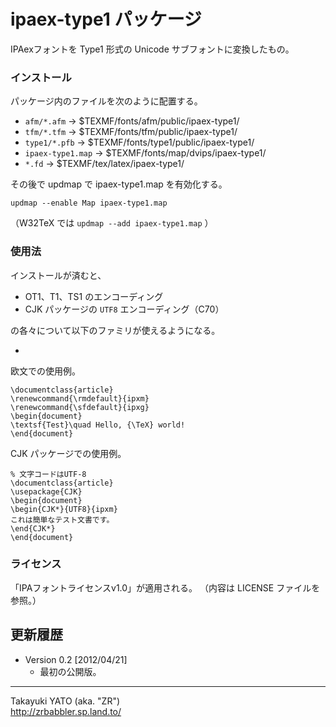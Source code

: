 ipaex-type1 パッケージ
=====================

IPAexフォントを Type1 形式の Unicode サブフォントに変換したもの。

### インストール

パッケージ内のファイルを次のように配置する。

  - `afm/*.afm`       → $TEXMF/fonts/afm/public/ipaex-type1/
  - `tfm/*.tfm`       → $TEXMF/fonts/tfm/public/ipaex-type1/
  - `type1/*.pfb`     → $TEXMF/fonts/type1/public/ipaex-type1/
  - `ipaex-type1.map` → $TEXMF/fonts/map/dvips/ipaex-type1/
  - `*.fd`            → $TEXMF/tex/latex/ipaex-type1/

その後で updmap で ipaex-type1.map を有効化する。

    updmap --enable Map ipaex-type1.map

（W32TeX では `updmap --add ipaex-type1.map` ）

### 使用法

インストールが済むと、

  * OT1、T1、TS1 のエンコーディング
  * CJK パッケージの `UTF8` エンコーディング（C70）

の各々について以下のファミリが使えるようになる。

  * 

欧文での使用例。

    \documentclass{article}
    \renewcommand{\rmdefault}{ipxm}
    \renewcommand{\sfdefault}{ipxg}
    \begin{document}
    \textsf{Test}\quad Hello, {\TeX} world!
    \end{document}

CJK パッケージでの使用例。

    % 文字コードはUTF-8
    \documentclass{article}
    \usepackage{CJK}
    \begin{document}
    \begin{CJK*}{UTF8}{ipxm}
    これは簡単なテスト文書です。
    \end{CJK*}
    \end{document}

### ライセンス

「IPAフォントライセンスv1.0」が適用される。
（内容は LICENSE ファイルを参照。）

更新履歴
--------

  * Version 0.2 [2012/04/21]
      - 最初の公開版。

--------------------
Takayuki YATO (aka. "ZR")  
http://zrbabbler.sp.land.to/
